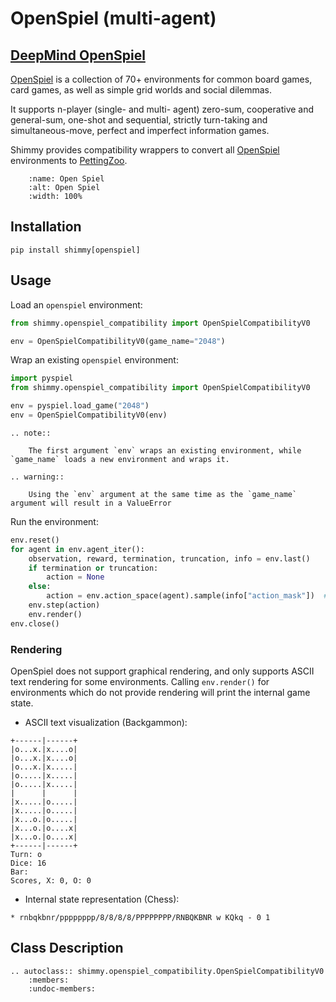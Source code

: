 # OpenSpiel (multi-agent)


## [DeepMind OpenSpiel](https://github.com/deepmind/open_spiel)

[OpenSpiel](https://github.com/deepmind/open_spiel) is a collection of 70+ environments for common board games, card games, as well as simple grid worlds and social dilemmas.

It supports n-player (single- and multi- agent) zero-sum, cooperative and general-sum, one-shot and sequential, strictly turn-taking and simultaneous-move, perfect and imperfect information games.

Shimmy provides compatibility wrappers to convert all [OpenSpiel](https://github.com/deepmind/open_spiel) environments to [PettingZoo](https://pettingzoo.farama.org/).


```{figure} /_static/img/openspiel.png
    :name: Open Spiel
    :alt: Open Spiel
    :width: 100%

```

## Installation
```
pip install shimmy[openspiel]
```

## Usage

Load an `openspiel` environment:
```python
from shimmy.openspiel_compatibility import OpenSpielCompatibilityV0

env = OpenSpielCompatibilityV0(game_name="2048")
```

Wrap an existing `openspiel` environment:
```python
import pyspiel
from shimmy.openspiel_compatibility import OpenSpielCompatibilityV0

env = pyspiel.load_game("2048")
env = OpenSpielCompatibilityV0(env)
```

```{eval-rst}
.. note::

    The first argument `env` wraps an existing environment, while `game_name` loads a new environment and wraps it.
```

```{eval-rst}
.. warning::

    Using the `env` argument at the same time as the `game_name` argument will result in a ValueError  
```


Run the environment:
```python
env.reset()
for agent in env.agent_iter():
    observation, reward, termination, truncation, info = env.last()
    if termination or truncation:
        action = None
    else:
        action = env.action_space(agent).sample(info["action_mask"])  # this is where you would insert your policy
    env.step(action)
    env.render()
env.close()
```

### Rendering
OpenSpiel does not support graphical rendering, and only supports ASCII text rendering for some environments. Calling `env.render()` for environments which do not provide rendering will print the internal game state.

* ASCII text visualization (Backgammon):

```
+------|------+
|o...x.|x....o|
|o...x.|x....o|
|o...x.|x.....|
|o.....|x.....|
|o.....|x.....|
|      |      |
|x.....|o.....|
|x.....|o.....|
|x...o.|o.....|
|x...o.|o....x|
|x...o.|o....x|
+------|------+
Turn: o
Dice: 16
Bar:
Scores, X: 0, O: 0
```

* Internal state representation (Chess):
```
* rnbqkbnr/pppppppp/8/8/8/8/PPPPPPPP/RNBQKBNR w KQkq - 0 1
```

## Class Description
```{eval-rst}
.. autoclass:: shimmy.openspiel_compatibility.OpenSpielCompatibilityV0
    :members:
    :undoc-members:
```
